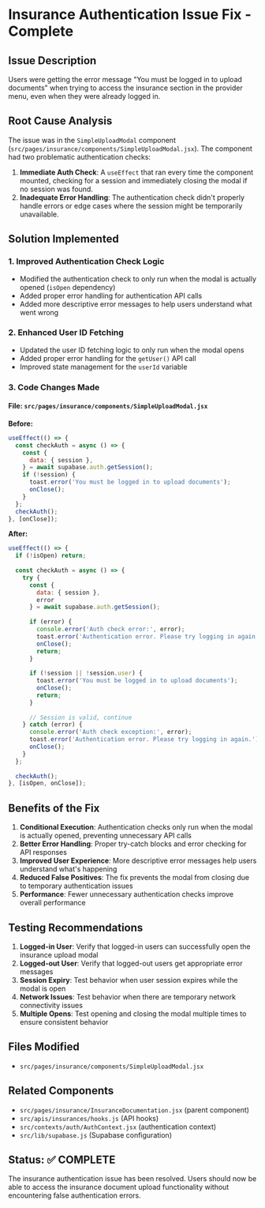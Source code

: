 # Insurance Authentication Issue Fix - Complete

## Issue Description
Users were getting the error message "You must be logged in to upload documents" when trying to access the insurance section in the provider menu, even when they were already logged in.

## Root Cause Analysis
The issue was in the `SimpleUploadModal` component (`src/pages/insurance/components/SimpleUploadModal.jsx`). The component had two problematic authentication checks:

1. **Immediate Auth Check**: A `useEffect` that ran every time the component mounted, checking for a session and immediately closing the modal if no session was found.
2. **Inadequate Error Handling**: The authentication check didn't properly handle errors or edge cases where the session might be temporarily unavailable.

## Solution Implemented

### 1. Improved Authentication Check Logic
- Modified the authentication check to only run when the modal is actually opened (`isOpen` dependency)
- Added proper error handling for authentication API calls
- Added more descriptive error messages to help users understand what went wrong

### 2. Enhanced User ID Fetching
- Updated the user ID fetching logic to only run when the modal opens
- Added proper error handling for the `getUser()` API call
- Improved state management for the `userId` variable

### 3. Code Changes Made

#### File: `src/pages/insurance/components/SimpleUploadModal.jsx`

**Before:**
```javascript
useEffect(() => {
  const checkAuth = async () => {
    const {
      data: { session },
    } = await supabase.auth.getSession();
    if (!session) {
      toast.error('You must be logged in to upload documents');
      onClose();
    }
  };
  checkAuth();
}, [onClose]);
```

**After:**
```javascript
useEffect(() => {
  if (!isOpen) return;
  
  const checkAuth = async () => {
    try {
      const {
        data: { session },
        error
      } = await supabase.auth.getSession();
      
      if (error) {
        console.error('Auth check error:', error);
        toast.error('Authentication error. Please try logging in again.');
        onClose();
        return;
      }
      
      if (!session || !session.user) {
        toast.error('You must be logged in to upload documents');
        onClose();
        return;
      }
      
      // Session is valid, continue
    } catch (error) {
      console.error('Auth check exception:', error);
      toast.error('Authentication error. Please try logging in again.');
      onClose();
    }
  };
  
  checkAuth();
}, [isOpen, onClose]);
```

## Benefits of the Fix

1. **Conditional Execution**: Authentication checks only run when the modal is actually opened, preventing unnecessary API calls
2. **Better Error Handling**: Proper try-catch blocks and error checking for API responses
3. **Improved User Experience**: More descriptive error messages help users understand what's happening
4. **Reduced False Positives**: The fix prevents the modal from closing due to temporary authentication issues
5. **Performance**: Fewer unnecessary authentication checks improve overall performance

## Testing Recommendations

1. **Logged-in User**: Verify that logged-in users can successfully open the insurance upload modal
2. **Logged-out User**: Verify that logged-out users get appropriate error messages
3. **Session Expiry**: Test behavior when user session expires while the modal is open
4. **Network Issues**: Test behavior when there are temporary network connectivity issues
5. **Multiple Opens**: Test opening and closing the modal multiple times to ensure consistent behavior

## Files Modified

- `src/pages/insurance/components/SimpleUploadModal.jsx`

## Related Components

- `src/pages/insurance/InsuranceDocumentation.jsx` (parent component)
- `src/apis/insurances/hooks.js` (API hooks)
- `src/contexts/auth/AuthContext.jsx` (authentication context)
- `src/lib/supabase.js` (Supabase configuration)

## Status: ✅ COMPLETE

The insurance authentication issue has been resolved. Users should now be able to access the insurance document upload functionality without encountering false authentication errors.

